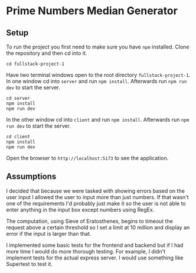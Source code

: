 # Prime Numbers Median Generator

## Setup

To run the project you first need to make sure you have `npm` installed.
Clone the repository and then cd into it.

```
cd fullstack-project-1
```

Have two terminal windows open to the root directory `fullstack-project-1`.
In one window cd into `server` and run `npm install`. Afterwards run `npm run dev`
to start the server.

```
cd server
npm install
npm run dev
```

In the other window cd into `client` and run `npm install`. Afterwards run `npm run dev`
to start the server.

```
cd client
npm install
npm run dev
```

Open the browser to `http://localhost:5173` to see the application.

## Assumptions

I decided that because we were tasked with showing errors based on the user input I
allowed the user to input more than just numbers. If that wasn't one of the requirements
I'd probably just make it so the user is not able to enter anything in the input box
except numbers using RegEx.

The computation, using Sieve of Eratosthenes, begins to timeout the request above a
certain threshold so I set a limit at 10 million and display an error if the input is
larger than that.

I implemented some basic tests for the frontend and backend but if I had more time I
would do more thorough testing. For example, I didn't implement tests for the actual
express server. I would use something like Supertest to test it.
